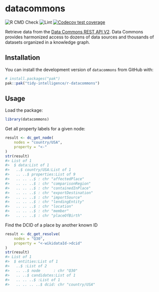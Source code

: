 
<!-- README.md is generated from README.Rmd. Please edit that file -->

# datacommons

<!-- badges: start -->

<!-- [![CRAN status](https://www.r-pkg.org/badges/version/uisapi)](https://cran.r-project.org/package=datacommons)
[![CRAN downloads](https://cranlogs.r-pkg.org/badges/uisapi)](https://cran.r-project.org/package=datacommons) -->

![R CMD
Check](https://github.com/tidy-intelligence/r-datacommons/actions/workflows/R-CMD-check.yaml/badge.svg)
![Lint](https://github.com/tidy-intelligence/r-datacommons/actions/workflows/lint.yaml/badge.svg)
[![Codecov test
coverage](https://codecov.io/gh/tidy-intelligence/r-datacommons/graph/badge.svg)](https://app.codecov.io/gh/tidy-intelligence/r-datacommons)
<!-- badges: end -->

Retrieve data from the [Data Commons REST API
V2](https://docs.datacommons.org/api/rest/v2/). Data Commons provides
harmonized access to dozens of data sources and thousands of datasets
organized in a knowledge graph.

## Installation

<!-- You can install `datacommons` from [CRAN](https://cran.r-project.org/package=datacommons) via:
&#10;
``` r
install.packages("datacommons")
```
-->

You can install the development version of `datacommons` from GitHub
with:

``` r
# install.packages("pak")
pak::pak("tidy-intelligence/r-datacommons")
```

## Usage

Load the package:

``` r
library(datacommons)
```

Get all property labels for a given node:

``` r
result <- dc_get_node(
    nodes = "country/USA", 
    property = "<-"
)
str(result)
#> List of 1
#>  $ data:List of 1
#>   ..$ country/USA:List of 1
#>   .. ..$ properties:List of 9
#>   .. .. ..$ : chr "affectedPlace"
#>   .. .. ..$ : chr "comparisonRegion"
#>   .. .. ..$ : chr "containedInPlace"
#>   .. .. ..$ : chr "exportDestination"
#>   .. .. ..$ : chr "importSource"
#>   .. .. ..$ : chr "lendingEntity"
#>   .. .. ..$ : chr "location"
#>   .. .. ..$ : chr "member"
#>   .. .. ..$ : chr "placeOfBirth"
```

Find the DCID of a place by another known ID

``` r
result <- dc_get_resolve(
    nodes = "Q30",
    property = "<-wikidataId->dcid"
)
str(result)
#> List of 1
#>  $ entities:List of 1
#>   ..$ :List of 2
#>   .. ..$ node      : chr "Q30"
#>   .. ..$ candidates:List of 1
#>   .. .. ..$ :List of 1
#>   .. .. .. ..$ dcid: chr "country/USA"
```
